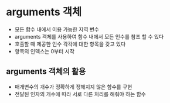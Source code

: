 # arguments 객체

- 모든 함수 내에서 이용 가능한 지역 변수
- arguments 객체를 사용하여 함수 내에서 모든 인수를 참조 할 수 있다
- 호출할 때 제공한 인수 각각에 대한 항목을 갖고 있다
- 항목의 인덱스는 0부터 시작

## arguments 객체의 활용
- 매개변수의 개수가 정확하게 정해지지 않은 함수를 구현
- 전달된 인자의 개수에 따라 서로 다른 처리를 해줘야 하는 함수

